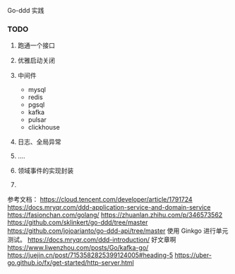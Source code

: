 
Go-ddd 实践

### TODO
1. 跑通一个接口
2. 优雅启动关闭
3. 中间件
   - mysql
   - redis
   - pgsql
   - kafka
   - pulsar
   - clickhouse
4. 日志、全局异常
5. ....

6. 领域事件的实现封装
7. 

参考文档：
https://cloud.tencent.com/developer/article/1791724
https://docs.mryqr.com/ddd-application-service-and-domain-service
https://fasionchan.com/golang/
https://zhuanlan.zhihu.com/p/346573562
https://github.com/sklinkert/go-ddd/tree/master
https://github.com/jojoarianto/go-ddd-api/tree/master
使用 Ginkgo 进行单元测试。 
https://docs.mryqr.com/ddd-introduction/ 好文章啊
https://www.liwenzhou.com/posts/Go/kafka-go/
https://juejin.cn/post/7153582825399124005#heading-5
https://uber-go.github.io/fx/get-started/http-server.html